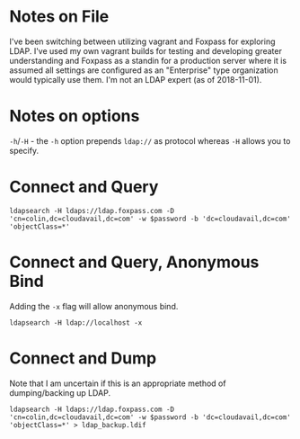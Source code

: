# Notes on File

I've been switching between utilizing vagrant and Foxpass for exploring LDAP. I've used my own vagrant builds for testing and developing greater understanding and Foxpass as a standin for a production server where it is assumed all settings are configured as an "Enterprise" type organization would typically use them. I'm not an LDAP expert (as of 2018-11-01).

# Notes on options
`-h`/`-H` - the `-h` option prepends `ldap://` as protocol whereas `-H` allows you to specify.

# Connect and Query

`ldapsearch -H ldaps://ldap.foxpass.com -D 'cn=colin,dc=cloudavail,dc=com' -w $password -b 'dc=cloudavail,dc=com' 'objectClass=*'`

# Connect and Query, Anonymous Bind

Adding the `-x` flag will allow anonymous bind.

`ldapsearch -H ldap://localhost -x`

# Connect and Dump

Note that I am uncertain if this is an appropriate method of dumping/backing up LDAP.

`ldapsearch -H ldaps://ldap.foxpass.com -D 'cn=colin,dc=cloudavail,dc=com' -w $password -b 'dc=cloudavail,dc=com' 'objectClass=*' > ldap_backup.ldif`

